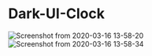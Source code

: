 # Dark-UI-Clock
![Screenshot from 2020-03-16 13-58-20](https://user-images.githubusercontent.com/44047478/76737342-9ae5f480-678e-11ea-80f1-390b794d1c98.png)
![Screenshot from 2020-03-16 13-58-34](https://user-images.githubusercontent.com/44047478/76737347-9cafb800-678e-11ea-9a0e-1dfedbd3aaef.png)
